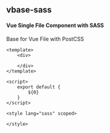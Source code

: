 ## vbase-sass
#### Vue Single File Component with SASS
Base for Vue File with PostCSS
```
<template>
	<div>

	</div>
</template>

<script>
	export default {
		${0}
	}
</script>

<style lang="sass" scoped>

</style>
```